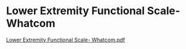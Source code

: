 # Lower Extremity Functional Scale- Whatcom

[Lower Extremity Functional Scale- Whatcom.pdf](Lower%20Extremity%20Functional%20Scale-%20Whatcom%20aba3223f48e5451d930cf40463c11755/Lower_Extremity_Functional_Scale-_Whatcom.pdf)